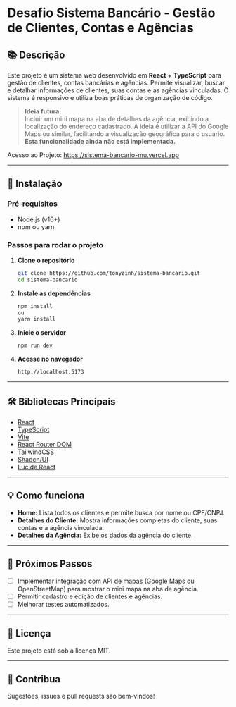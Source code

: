 # Desafio Sistema Bancário - Gestão de Clientes, Contas e Agências

## 📚 Descrição

Este projeto é um sistema web desenvolvido em **React** + **TypeScript** para gestão de clientes, contas bancárias e agências. Permite visualizar, buscar e detalhar informações de clientes, suas contas e as agências vinculadas. O sistema é responsivo e utiliza boas práticas de organização de código.

> **Ideia futura:**  
> Incluir um mini mapa na aba de detalhes da agência, exibindo a localização do endereço cadastrado. A ideia é utilizar a API do Google Maps ou similar, facilitando a visualização geográfica para o usuário.  
> **Esta funcionalidade ainda não está implementada.**

Acesso ao Projeto: https://sistema-bancario-mu.vercel.app

---

## 🚀 Instalação

### Pré-requisitos

- Node.js (v16+)
- npm ou yarn

### Passos para rodar o projeto

1. **Clone o repositório**
   
   ```bash
   git clone https://github.com/tonyzinh/sistema-bancario.git
   cd sistema-bancario
   ```
2. **Instale as dependências**
   
   ```bash
   npm install
   ou
   yarn install
   ```
3. **Inicie o servidor**
   
   ```bash
   npm run dev
   ```
4. **Acesse no navegador**
   ```bash
   http://localhost:5173
   ```
   
---

## 🛠️ Bibliotecas Principais

- [React](https://react.dev/)  
- [TypeScript](https://www.typescriptlang.org/)  
- [Vite](https://vitejs.dev/)  
- [React Router DOM](https://reactrouter.com/)  
- [TailwindCSS](https://tailwindcss.com/)  
- [Shadcn/UI](https://ui.shadcn.com/)  
- [Lucide React](https://lucide.dev/)  

---

## 💡 Como funciona

- **Home:** Lista todos os clientes e permite busca por nome ou CPF/CNPJ.
- **Detalhes do Cliente:** Mostra informações completas do cliente, suas contas e a agência vinculada.
- **Detalhes da Agência:** Exibe os dados da agência do cliente.

---

## 🔮 Próximos Passos

- [ ] Implementar integração com API de mapas (Google Maps ou OpenStreetMap) para mostrar o mini mapa na aba de agência.
- [ ] Permitir cadastro e edição de clientes e agências.
- [ ] Melhorar testes automatizados.

---

## 📄 Licença

Este projeto está sob a licença MIT.

---

## 🤝 Contribua

Sugestões, issues e pull requests são bem-vindos!
